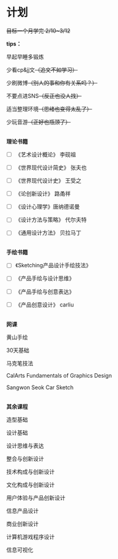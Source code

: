 # 计划
~~目标一个月学完  2/10~3/12~~

**tips：**

早起早睡多锻炼

少看cp&jj文~~（追文不如学习）~~

少刷微博~~（别人的事和你有关系吗？）~~

不要点进SNS~~（反正也没人找）~~

适当整理环境~~（思绪也变得太乱了）~~

少玩音游~~（正好也瓶颈了）~~
<br/><br/>

**理论书籍**

- [ ] 《艺术设计概论》 李砚祖

- [ ] 《世界现代设计简史》 张夫也

- [ ] 《世界现代设计史》 王受之

- [ ] 《论创新设计》 路甬祥

- [ ] 《设计心理学》唐纳德诺曼

- [ ] 《设计方法与策略》 代尔夫特

- [ ] 《通用设计方法》 贝拉马丁
<br/><br/>

**手绘书籍**

- [ ] 《Sketching产品设计手绘技法》

- [ ] 《产品手绘与设计思维》

- [ ] 《产品手绘与创意表达》

- [ ] 《产品创意设计》 carliu
<br/><br/>

**网课**

黄山手绘

30天基础

马克笔技法

CalArts Fundamentals of Graphics Design

Sangwon Seok Car Sketch
<br/><br/>

**其余课程**

造型基础

设计基础

设计思维与表达

整合与创新设计

技术构成与创新设计

文化构成与创新设计

用户体验与产品创新设计

信息产品设计

商业创新设计

计算机游戏程序设计

信息可视化
